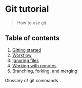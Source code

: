 # Git tutorial

>How to use git.

## Table of contents

1. [Gitting started](01-gitting-started.md)
2. [Workflow](02-workflow.md)
3. [Ignoring files](03-ignoring-files.md)
4. [Working with remotes](04-working-with-remotes.md)
5. [Branching, forking, and merging](05-branching-forking-merging.md)

Glossary of git commands
